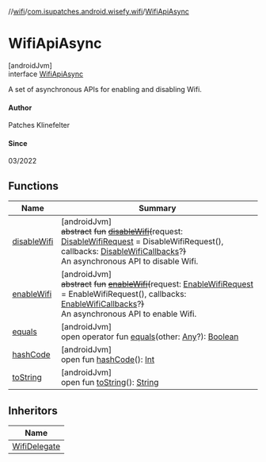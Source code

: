 //[wifi](../../../index.md)/[com.isupatches.android.wisefy.wifi](../index.md)/[WifiApiAsync](index.md)

# WifiApiAsync

[androidJvm]\
interface [WifiApiAsync](index.md)

A set of asynchronous APIs for enabling and disabling Wifi.

#### Author

Patches Klinefelter

#### Since

03/2022

## Functions

| Name | Summary |
|---|---|
| [disableWifi](disable-wifi.md) | [androidJvm]<br>~~abstract~~ ~~fun~~ [~~disableWifi~~](disable-wifi.md)~~(~~request: [DisableWifiRequest](../../com.isupatches.android.wisefy.wifi.entities/-disable-wifi-request/index.md) = DisableWifiRequest(), callbacks: [DisableWifiCallbacks](../../com.isupatches.android.wisefy.wifi.callbacks/-disable-wifi-callbacks/index.md)?~~)~~<br>An asynchronous API to disable Wifi. |
| [enableWifi](enable-wifi.md) | [androidJvm]<br>~~abstract~~ ~~fun~~ [~~enableWifi~~](enable-wifi.md)~~(~~request: [EnableWifiRequest](../../com.isupatches.android.wisefy.wifi.entities/-enable-wifi-request/index.md) = EnableWifiRequest(), callbacks: [EnableWifiCallbacks](../../com.isupatches.android.wisefy.wifi.callbacks/-enable-wifi-callbacks/index.md)?~~)~~<br>An asynchronous API to enable Wifi. |
| [equals](../../com.isupatches.android.wisefy.wifi.entities/-is-wifi-enabled-result/-false/index.md#585090901%2FFunctions%2F-130402363) | [androidJvm]<br>open operator fun [equals](../../com.isupatches.android.wisefy.wifi.entities/-is-wifi-enabled-result/-false/index.md#585090901%2FFunctions%2F-130402363)(other: [Any](https://kotlinlang.org/api/latest/jvm/stdlib/kotlin/-any/index.html)?): [Boolean](https://kotlinlang.org/api/latest/jvm/stdlib/kotlin/-boolean/index.html) |
| [hashCode](../../com.isupatches.android.wisefy.wifi.entities/-is-wifi-enabled-result/-false/index.md#1794629105%2FFunctions%2F-130402363) | [androidJvm]<br>open fun [hashCode](../../com.isupatches.android.wisefy.wifi.entities/-is-wifi-enabled-result/-false/index.md#1794629105%2FFunctions%2F-130402363)(): [Int](https://kotlinlang.org/api/latest/jvm/stdlib/kotlin/-int/index.html) |
| [toString](../../com.isupatches.android.wisefy.wifi.entities/-is-wifi-enabled-result/-false/index.md#1616463040%2FFunctions%2F-130402363) | [androidJvm]<br>open fun [toString](../../com.isupatches.android.wisefy.wifi.entities/-is-wifi-enabled-result/-false/index.md#1616463040%2FFunctions%2F-130402363)(): [String](https://kotlinlang.org/api/latest/jvm/stdlib/kotlin/-string/index.html) |

## Inheritors

| Name |
|---|
| [WifiDelegate](../-wifi-delegate/index.md) |
